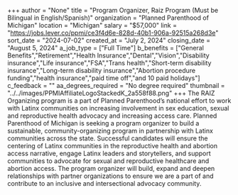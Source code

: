 +++
author = "None"
title = "Program Organizer, Raiz Program (Must be Bilingual in English/Spanish)"
organization = "Planned Parenthood of Michigan"
location = "Michigan"
salary = "$57,000"
link = "https://jobs.lever.co/ppmi/ce3f4d6e-828d-40b1-906a-92515a268d3e"
sort_date = "2024-07-02"
created_at = "July 2, 2024"
closing_date = "August 5, 2024"
a_job_type = ["Full Time"]
b_benefits = ["General Benefits","Retirement","Health Insurance","Dental","Vision","Disability insurance","Life insurance","FSA","Trans health","Short-term disability insurance","Long-term disability insurance","Abortion procedure funding","health insurance","paid time off","and 10 paid holidays"]
c_feedback = ""
aa_degrees_required = "No degree required"
thumbnail = "../../images/PPMIAffiliateLogoStackedK_2a558f88.png"
+++
The RAIZ Organizing program is a part of Planned Parenthood’s national effort to work with Latinx communities on increasing involvement in sex education, sexual and reproductive health advocacy and increasing access care. Planned Parenthood of Michigan is seeking a program organizer to build a sustainable, community-organizing program in partnership with Latinx communities across the state. Successful candidates will ensure the centering of Latinx communities in the reproductive health and abortion access narrative, engage Latinx leaders and storytellers, and support communities to advocate for sexual and reproductive healthcare and abortion access.  The program organizer will build, expand and deepen relationships with partner organizations to ensure we are a part of and contribute to an inclusive and intersectional advocacy community.